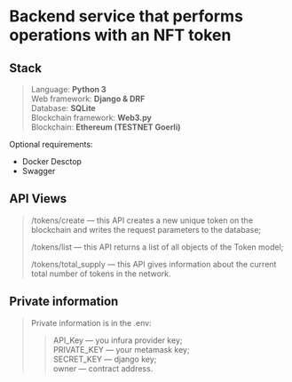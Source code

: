 # Backend service that performs operations with an NFT token


## Stack

>Language: __Python 3__<br>
Web framework: __Django & DRF__<br>
Database: __SQLite__<br>
Blockchain framework: __Web3.py__<br>
Blockchain: __Ethereum (TESTNET  Goerli)__<br>

Optional requirements:<br>
- Docker Desctop<br>
- Swagger

## API Views

><p>/tokens/create — this API creates a new unique token on the blockchain
>and writes the request parameters to the database;<br></p>
><p>/tokens/list — this API returns a list of all 
>objects of the Token model;<br></p>
><p>/tokens/total_supply — this API
>gives information about the current total number of tokens in the network.<br></p>

## Private information

>Private information is in the .env:<br>
>>API_Key — you infura provider key;<br>
PRIVATE_KEY — your metamask key;<br>
SECRET_KEY — django key;<br>
owner — contract address.<br>
